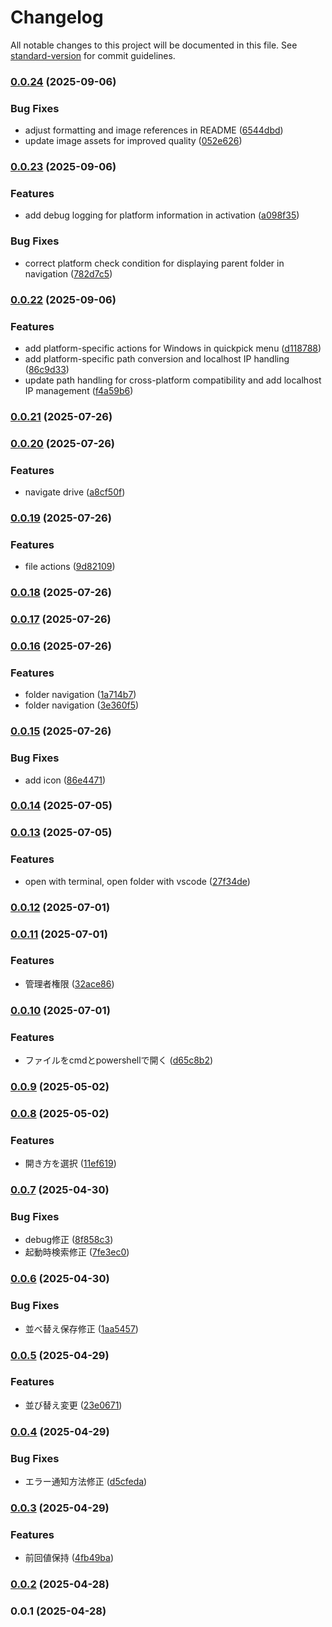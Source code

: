 # Changelog

All notable changes to this project will be documented in this file. See [standard-version](https://github.com/conventional-changelog/standard-version) for commit guidelines.

### [0.0.24](https://github.com/taizod1024/vscode-everything-extension/compare/v0.0.23...v0.0.24) (2025-09-06)


### Bug Fixes

* adjust formatting and image references in README ([6544dbd](https://github.com/taizod1024/vscode-everything-extension/commit/6544dbdeb565da7713af897998001eb91b872cb5))
* update image assets for improved quality ([052e626](https://github.com/taizod1024/vscode-everything-extension/commit/052e626f18c318101b7f932558cb075abbd853c8))

### [0.0.23](https://github.com/taizod1024/vscode-everything-extension/compare/v0.0.22...v0.0.23) (2025-09-06)


### Features

* add debug logging for platform information in activation ([a098f35](https://github.com/taizod1024/vscode-everything-extension/commit/a098f354a36df1efc7d417e81cdb9bcbd3a2517e))


### Bug Fixes

* correct platform check condition for displaying parent folder in navigation ([782d7c5](https://github.com/taizod1024/vscode-everything-extension/commit/782d7c5bcd4951919edfc70d3a54e56d08820f6d))

### [0.0.22](https://github.com/taizod1024/vscode-everything-extension/compare/v0.0.21...v0.0.22) (2025-09-06)


### Features

* add platform-specific actions for Windows in quickpick menu ([d118788](https://github.com/taizod1024/vscode-everything-extension/commit/d118788b68c3ab29fb745ef8cb244b691b87ed95))
* add platform-specific path conversion and localhost IP handling ([86c9d33](https://github.com/taizod1024/vscode-everything-extension/commit/86c9d33c4afc13d0b9c3b88590c026be5704f656))
* update path handling for cross-platform compatibility and add localhost IP management ([f4a59b6](https://github.com/taizod1024/vscode-everything-extension/commit/f4a59b6770ccc3fb9f26f1b645bbe043d3c84774))

### [0.0.21](https://github.com/taizod1024/vscode-everything-extension/compare/v0.0.20...v0.0.21) (2025-07-26)

### [0.0.20](https://github.com/taizod1024/vscode-everything-extension/compare/v0.0.19...v0.0.20) (2025-07-26)


### Features

* navigate drive ([a8cf50f](https://github.com/taizod1024/vscode-everything-extension/commit/a8cf50f7c8a11cf408657ca94023b403648fa028))

### [0.0.19](https://github.com/taizod1024/vscode-everything-extension/compare/v0.0.18...v0.0.19) (2025-07-26)


### Features

* file actions ([9d82109](https://github.com/taizod1024/vscode-everything-extension/commit/9d8210988c318395d1fc560805e60b4b5c36e9ea))

### [0.0.18](https://github.com/taizod1024/vscode-everything-extension/compare/v0.0.17...v0.0.18) (2025-07-26)

### [0.0.17](https://github.com/taizod1024/vscode-everything-extension/compare/v0.0.16...v0.0.17) (2025-07-26)

### [0.0.16](https://github.com/taizod1024/vscode-everything-extension/compare/v0.0.15...v0.0.16) (2025-07-26)


### Features

* folder navigation ([1a714b7](https://github.com/taizod1024/vscode-everything-extension/commit/1a714b71bd616169f4917139ca3ad0f0f9a346b3))
* folder navigation ([3e360f5](https://github.com/taizod1024/vscode-everything-extension/commit/3e360f57eeed74bef4140640bee76ec8b799b444))

### [0.0.15](https://github.com/taizod1024/vscode-everything-extension/compare/v0.0.14...v0.0.15) (2025-07-26)


### Bug Fixes

* add icon ([86e4471](https://github.com/taizod1024/vscode-everything-extension/commit/86e447131cc0bbc687bd237270fe0c0b4d8a98a9))

### [0.0.14](https://github.com/taizod1024/vscode-everything-extension/compare/v0.0.13...v0.0.14) (2025-07-05)

### [0.0.13](https://github.com/taizod1024/vscode-everything-extension/compare/v0.0.12...v0.0.13) (2025-07-05)


### Features

* open with terminal, open folder with vscode ([27f34de](https://github.com/taizod1024/vscode-everything-extension/commit/27f34de202f2d433b5dd8040874d2fd506079d3c))

### [0.0.12](https://github.com/taizod1024/vscode-everything-extension/compare/v0.0.11...v0.0.12) (2025-07-01)

### [0.0.11](https://github.com/taizod1024/vscode-everything-extension/compare/v0.0.10...v0.0.11) (2025-07-01)


### Features

* 管理者権限 ([32ace86](https://github.com/taizod1024/vscode-everything-extension/commit/32ace863d8a872c22a57f9382455af569f767cdf))

### [0.0.10](https://github.com/taizod1024/vscode-everything-extension/compare/v0.0.9...v0.0.10) (2025-07-01)


### Features

* ファイルをcmdとpowershellで開く ([d65c8b2](https://github.com/taizod1024/vscode-everything-extension/commit/d65c8b24ea48c9e2d1815eb045f24fc8760fa64e))

### [0.0.9](https://github.com/taizod1024/vscode-everything-extension/compare/v0.0.8...v0.0.9) (2025-05-02)

### [0.0.8](https://github.com/taizod1024/vscode-everything-extension/compare/v0.0.7...v0.0.8) (2025-05-02)


### Features

* 開き方を選択 ([11ef619](https://github.com/taizod1024/vscode-everything-extension/commit/11ef61994e1735c04959f68cc6a9ec261bb39adc))

### [0.0.7](https://github.com/taizod1024/vscode-everything-extension/compare/v0.0.6...v0.0.7) (2025-04-30)


### Bug Fixes

* debug修正 ([8f858c3](https://github.com/taizod1024/vscode-everything-extension/commit/8f858c3cc7f6f6de8bccec9609616f7a44b827f6))
* 起動時検索修正 ([7fe3ec0](https://github.com/taizod1024/vscode-everything-extension/commit/7fe3ec018de27521ded71412152590c8bcb6877e))

### [0.0.6](https://github.com/taizod1024/vscode-everything-extension/compare/v0.0.5...v0.0.6) (2025-04-30)


### Bug Fixes

* 並べ替え保存修正 ([1aa5457](https://github.com/taizod1024/vscode-everything-extension/commit/1aa545728bc1821d0a6902b393bbc749576d2474))

### [0.0.5](https://github.com/taizod1024/vscode-everything-extension/compare/v0.0.4...v0.0.5) (2025-04-29)


### Features

* 並び替え変更 ([23e0671](https://github.com/taizod1024/vscode-everything-extension/commit/23e0671069d08fc5c634536441ce919d867b96fd))

### [0.0.4](https://github.com/taizod1024/vscode-everything-extension/compare/v0.0.3...v0.0.4) (2025-04-29)


### Bug Fixes

* エラー通知方法修正 ([d5cfeda](https://github.com/taizod1024/vscode-everything-extension/commit/d5cfeda19675c7d7a7938794c4090c43a8fdb59f))

### [0.0.3](https://github.com/taizod1024/vscode-everything-extension/compare/v0.0.2...v0.0.3) (2025-04-29)


### Features

* 前回値保持 ([4fb49ba](https://github.com/taizod1024/vscode-everything-extension/commit/4fb49ba0380b4ccb6f38c414da4edb55dc40fd6b))

### [0.0.2](https://github.com/taizod1024/vscode-everything-extension/compare/v0.0.1...v0.0.2) (2025-04-28)

### 0.0.1 (2025-04-28)
